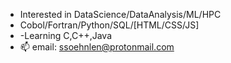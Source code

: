 - Interested in DataScience/DataAnalysis/ML/HPC
- Cobol/Fortran/Python/SQL/[HTML/CSS/JS]
- -Learning C,C++,Java
- 📫 email: ssoehnlen@protonmail.com

<!---
ssoehdata/ssoehdata is a ✨ special ✨ repository because its `README.md` (this file) appears on your GitHub profile.
You can click the Preview link to take a look at your changes.
--->
